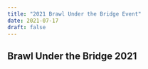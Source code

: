 ```yaml
---
title: "2021 Brawl Under the Bridge Event"
date: 2021-07-17
draft: false
---
```


## Brawl Under the Bridge 2021

  <div ID="gallery-travel-butb2021" data-nanogallery2='{
      "itemsBaseURL": "{{<s3cdn>}}/img/gallery/travel/brawl-under-the-bridge-2021/",
      "thumbnailWidth": "250",
      "thumbnailHeight": "250",
      "thumbnailBorderVertical": 1,
      "thumbnailBorderHorizontal": 1,
      "thumbnailLabel": {
        "position": "overImageOnBottom",
        "displayDescription": true
      },
      "thumbnailHoverEffect2": "labelAppear75|descriptionSlideUp",
      "galleryDisplayMode": "pagination",
      "galleryMaxRows": 1,
      "thumbnailAlignment": "center",
      "thumbnailOpenImage": true,
      "viewerTools":     {
        "topLeft":    "pageCounter, label",
        "topRight":   "playPauseButton, rotateLeft, rotateRight, fullscreenButton, closeButton"
       }   
    }'>
    <a href="brawl_03.mp4" data-ngthumb="brawl_03.mp4" data-ngdesc=""></a>
    <a href="brawl_02.mp4" data-ngthumb="brawl_02.mp4" data-ngdesc=""></a>
    <a href="brawl_01.mp4" data-ngthumb="brawl_01.mp4" data-ngdesc=""></a>
    <a href="brawl_04.mp4" data-ngthumb="brawl_04.mp4" data-ngdesc=""></a>
  </div>



